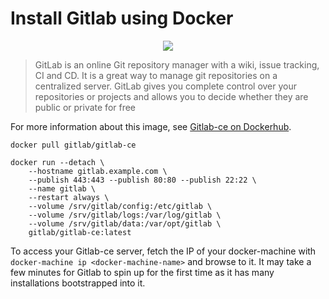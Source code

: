 # Install Gitlab using Docker

<p align="center"><img src="https://cdn.xebialabs.com/assets/files/plugins/gitlab.jpg" /></p>

> GitLab is an online Git repository manager with a wiki, issue tracking, CI and CD. It is a great way to manage git repositories on a centralized server. GitLab gives you complete control over your repositories or projects and allows you to decide whether they are public or private for free

For more information about this image, see [Gitlab-ce on Dockerhub](https://hub.docker.com/r/gitlab/gitlab-ce/).

```
docker pull gitlab/gitlab-ce
```

```
docker run --detach \
    --hostname gitlab.example.com \
    --publish 443:443 --publish 80:80 --publish 22:22 \
    --name gitlab \
    --restart always \
    --volume /srv/gitlab/config:/etc/gitlab \
    --volume /srv/gitlab/logs:/var/log/gitlab \
    --volume /srv/gitlab/data:/var/opt/gitlab \
    gitlab/gitlab-ce:latest
```
To access your Gitlab-ce server, fetch the IP of your docker-machine with `docker-machine ip <docker-machine-name>` and browse to it. It may take a few minutes for Gitlab to spin up for the first time as it has many installations bootstrapped into it.
